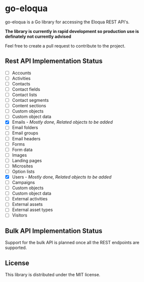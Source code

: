 # go-eloqua

go-eloqua is a Go library for accessing the Eloqua REST API's.

**The library is currently in rapid development so production use is definately not currently advised**

Feel free to create a pull request to contribute to the project.

## Rest API Implementation Status

- [ ] Accounts
- [ ] Activities
- [ ] Contacts
- [ ] Contact fields
- [ ] Contact lists
- [ ] Contact segments
- [ ] Content sections
- [ ] Custom objects
- [ ] Custom object data
- [x] Emails - *Mostly done, Related objects to be added*
- [ ] Email folders
- [ ] Email groups
- [ ] Email headers
- [ ] Forms
- [ ] Form data
- [ ] Images
- [ ] Landing pages
- [ ] Microsites
- [ ] Option lists
- [x] Users - *Mostly done, Related objects to be added*
- [ ] Campaigns
- [ ] Custom objects
- [ ] Custom object data
- [ ] External activities
- [ ] External assets
- [ ] External asset types
- [ ] Visitors

## Bulk API Implementation Status

Support for the bulk API is planned once all the REST endpoints are supported.

## License

This library is distributed under the MIT license.